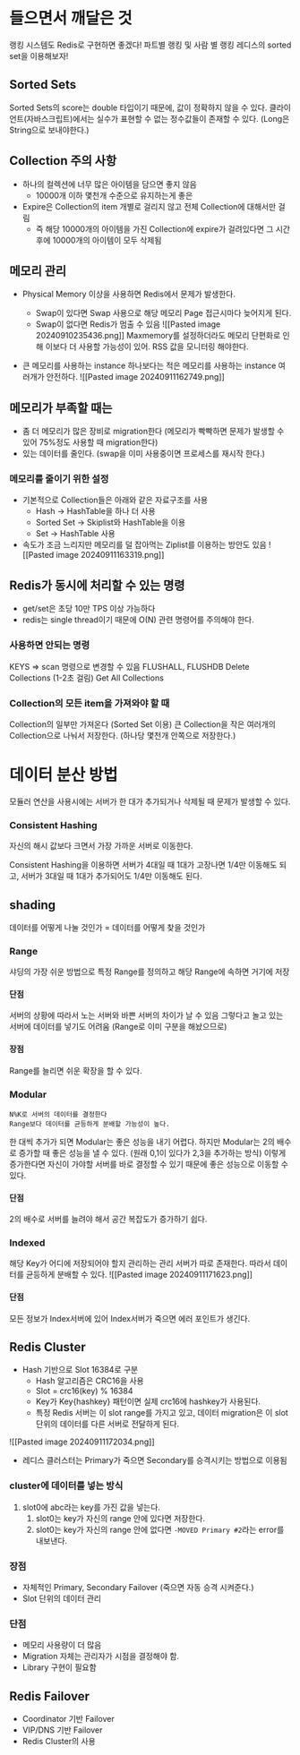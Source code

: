 # 들으면서 깨달은 것
랭킹 시스템도 Redis로 구현하면 좋겠다!
파트별 랭킹 및 사람 별 랭킹 
레디스의 sorted set을 이용해보자!

## Sorted Sets
Sorted Sets의 score는 double 타입이기 때문에, 값이 정확하지 않을 수 있다.
클라이언트(자바스크립트)에서는 실수가 표현할 수 없는 정수값들이 존재할 수 있다. (Long은 String으로 보내야한다.)

## Collection 주의 사항
- 하나의 컬렉션에 너무 많은 아이템을 담으면 좋지 않음
	- 10000개 이하 몇천개 수준으로 유지하는게 좋은
- Expire은 Collection의 item 개별로 걸리지 않고 전체 Collection에 대해서만 걸림
	- 즉 해당 10000개의 아이템을 가진 Collection에 expire가 걸려있다면 그 시간 후에 10000개의 아이템이 모두 삭제됨

## 메모리 관리
- Physical Memory 이상을 사용하면 Redis에서 문제가 발생한다.
	- Swap이 있다면 Swap 사용으로 해당 메모리 Page 접근시마다 늦어지게 된다.
	- Swap이 없다면 Redis가 멈출 수 있음
![[Pasted image 20240910235436.png]]
Maxmemory를 설정하더라도 메모리 단편화로 인해 이보다 더 사용할 가능성이 있어. RSS 값을 모니터링 해야한다.

- 큰 메모리를 사용하는 instance 하나보다는 적은 메모리를 사용하는 instance 여러개가 안전하다.
![[Pasted image 20240911162749.png]]

## 메모리가 부족할 때는
- 좀 더 메모리가 많은 장비로 migration한다 (메모리가 빡빡하면 문제가 발생할 수 있어 75%정도 사용할 때 migration한다)
- 있는 데이터를 줄인다. (swap을 이미 사용중이면 프로세스를 재시작 한다.)
### 메모리를 줄이기 위한 설정
- 기본적으로 Collection들은 아래와 같은 자료구조를 사용
	- Hash -> HashTable을 하나 더 사용
	- Sorted Set -> Skiplist와 HashTable을 이용
	- Set -> HashTable 사용
- 속도가 조금 느리지만 메모리를 덜 잡아먹는 Ziplist를 이용하는 방안도 있음
![[Pasted image 20240911163319.png]]
## Redis가 동시에 처리할 수 있는 명령
- get/set은 초당 10만 TPS 이상 가능하다
- redis는 single thread이기 때문에 O(N) 관련 명령어를 주의해야 한다.
### 사용하면 안되는 명령
KEYS => scan 명령으로 변경할 수 있음
FLUSHALL, FLUSHDB
Delete Collections (1-2초 걸림)
Get All Collections

### Collection의 모든 item을 가져와야 할 때
Collection의 일부만 가져온다 (Sorted Set 이용)
큰 Collection을 작은 여러개의 Collection으로 나눠서 저장한다. (하나당 몇천개 안쪽으로 저장한다.)

# 데이터 분산 방법
모듈러 연산을 사용시에는 서버가 한 대가 추가되거나 삭제될 때 문제가 발생할 수 있다.

### Consistent Hashing
자신의 해시 값보다 크면서 가장 가까운 서버로 이동한다.

Consistent Hashing을 이용하면 서버가 4대일 때 1대가 고장나면 1/4만 이동해도 되고, 서버가 3대일 때 1대가 추가되어도 1/4만 이동해도 된다.

## shading
데이터를 어떻게 나눌 것인가 = 데이터를 어떻게 찾을 것인가
### Range
샤딩의 가장 쉬운 방법으로 특정 Range를 정의하고 해당 Range에 속하면 거기에 저장
#### 단점
서버의 상황에 따라서 노는 서버와 바쁜 서버의 차이가 날 수 있음
그렇다고 놀고 있는 서버에 데이터를 넣기도 어려움 (Range로 이미 구분을 해놨으므로)
#### 장점
Range를 늘리면 쉬운 확장을 할 수 있다.
### Modular
	N%K로 서버의 데이터를 결정한다
	Range보다 데이터를 균등하게 분배할 가능성이 높다.

한 대씩 추가가 되면 Modular는 좋은 성능을 내기 어렵다.
하지만 Modular는 2의 배수로 증가할 때 좋은 성능을 낼 수 있다. (원래 0,1이 있다가 2,3을 추가하는 방식)
이렇게 증가한다면 자신이 가야할 서버를 바로 결정할 수 있기 때문에 좋은 성능으로 이동할 수 있다.
#### 단점
2의 배수로 서버를 늘려야 해서 공간 복잡도가 증가하기 쉽다.
### Indexed
해당 Key가 어디에 저장되어야 할지 관리하는 관리 서버가 따로 존재한다.
따라서 데이터를 균등하게 분배할 수 있다.
![[Pasted image 20240911171623.png]]
#### 단점
모든 정보가 Index서버에 있어 Index서버가 죽으면 에러 포인트가 생긴다.

## Redis Cluster
- Hash 기반으로 Slot 16384로 구분
	- Hash 알고리즘은 CRC16을 사용
	- Slot = crc16(key) % 16384
	- Key가 Key{hashkey} 패턴이면 실제 crc16에 hashkey가 사용된다.
	- 특정 Redis 서버는 이 slot range를 가지고 있고, 데이터 migration은 이 slot 단위의 데이터를 다른 서버로 전달하게 된다.


![[Pasted image 20240911172034.png]]
- 레디스 클러스터는 Primary가 죽으면 Secondary를 승격시키는 방법으로 이용됨
### cluster에 데이터를 넣는 방식
1. slot0에 abc라는 key를 가진 값을 넣는다.
	1. slot0는 key가 자신의 range 안에 있다면 저장한다.
	2. slot0는 key가 자신의 range 안에 없다면 `-MOVED Primary #2`라는 error를 내보낸다.
### 장점
- 자체적인 Primary, Secondary Failover (죽으면 자동 승격 시켜준다.)
- Slot 단위의 데이터 관리
### 단점
- 메모리 사용량이 더 많음
- Migration 자체는 관리자가 시점을 결정해야 함.
- Library 구현이 필요함

## Redis Failover
- Coordinator 기반 Failover
- VIP/DNS 기반 Failover
- Redis Cluster의 사용